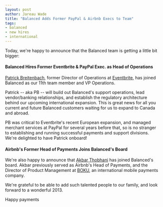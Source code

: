 ```yaml
---
layout: post
author: Jareau Wade
title: "Balanced Adds Former PayPal & Airbnb Execs to Team"
tags:
- balanced
- new hires
- international
---
```


Today, we're happy to announce that the Balanced team is getting a little bit bigger: 

#### Balanced Hires Former Eventbrite & PayPal Exec. as Head of Operations

[Patrick Breitenbach](http://www.linkedin.com/in/pbreitenbach), former Director of Operations at [Eventbrite](http://www.eventbrite.com), has joined Balanced as our 11th team member and VP Operations. 

Patrick -- aka PB -- will build out Balanced's support operations, lead vendor/banking relationships, and establish the regulatory architecture behind our upcoming international expansion. This is great news for all you current and future Balanced customers waiting for us to expand to Canada and abroad.

PB was critical to Eventbrite's recent European expansion, and managed merchant services at PayPal for several years before that, so is no stranger to establishing and running successful payments and support divisions. We're delighted to have Patrick onboard!

#### Airbnb's Former Head of Payments Joins Balanced's Board
We're also happy to announce that [Akbar Thobhani](http://www.linkedin.com/in/akbart) has joined Balanced's board. Akbar previously served as Airbnb's Head of Payments, and the Director of Product Management at [BOKU](http://www.boku.com/), an international mobile payments company. 

We're grateful to be able to add such talented people to our family, and look forward to a wonderful 2013. 

Happy payments
